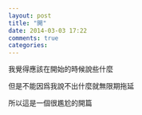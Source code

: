 ```yaml
---
layout: post
title: "開"
date: 2014-03-03 17:22
comments: true
categories: 
---
```


我覺得應該在開始的時候說些什麼


但是不能因爲我說不出什麼就無限期拖延


所以這是一個很尷尬的開篇
